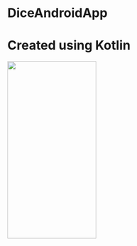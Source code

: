 # DiceAndroidApp
# Created using Kotlin 
<img src="http://drive.google.com/uc?export=view&id=1B2F6TyAA3ruHM91aJVxQYs6UroxE_QUm" width="200" height="400" />
